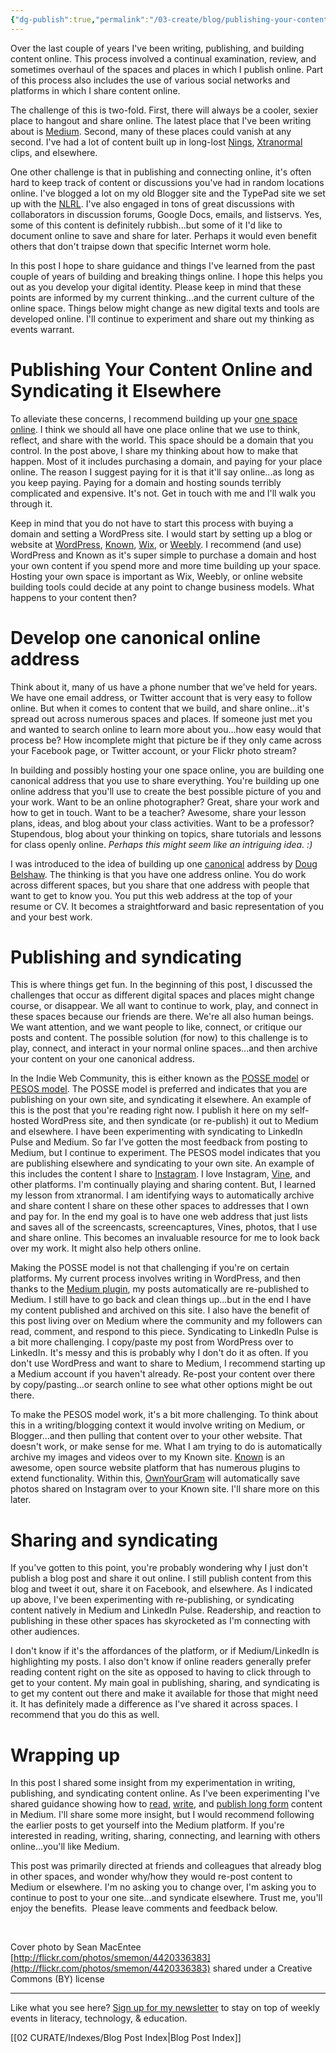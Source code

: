 ```yaml
---
{"dg-publish":true,"permalink":"/03-create/blog/publishing-your-content-online-and-syndicating-it-elsewhere/","title":"Publishing Your Content Online and Syndicating it Elsewhere","tags":["indieweb","publishing","writing"]}
---
```



Over the last couple of years I've been writing, publishing, and building content online. This process involved a continual examination, review, and sometimes overhaul of the spaces and places in which I publish online. Part of this process also includes the use of various social networks and platforms in which I share content online.

The challenge of this is two-fold. First, there will always be a cooler, sexier place to hangout and share online. The latest place that I've been writing about is [Medium](https://medium.com/). Second, many of these places could vanish at any second. I've had a lot of content built up in long-lost [Nings](http://www.ning.com/), [Xtranormal](http://www.xtranormal.com/) clips, and elsewhere.

One other challenge is that in publishing and connecting online, it's often hard to keep track of content or discussions you've had in random locations online. I've blogged a lot on my old Blogger site and the TypePad site we set up with the [NLRL](http://newliteracies.uconn.edu/). I've also engaged in tons of great discussions with collaborators in discussion forums, Google Docs, emails, and listservs. Yes, some of this content is definitely rubbish...but some of it I'd like to document online to save and share for later. Perhaps it would even benefit others that don't traipse down that specific Internet worm hole.

In this post I hope to share guidance and things I've learned from the past couple of years of building and breaking things online. I hope this helps you out as you develop your digital identity. Please keep in mind that these points are informed by my current thinking...and the current culture of the online space. Things below might change as new digital texts and tools are developed online. I'll continue to experiment and share out my thinking as events warrant.

# Publishing Your Content Online and Syndicating it Elsewhere

To alleviate these concerns, I recommend building up your [one space online](http://wiobyrne.com/why-you-should-build-and-maintain-your-one-space-on-the-internet/). I think we should all have one place online that we use to think, reflect, and share with the world. This space should be a domain that you control. In the post above, I share my thinking about how to make that happen. Most of it includes purchasing a domain, and paying for your place online. The reason I suggest paying for it is that it'll say online...as long as you keep paying. Paying for a domain and hosting sounds terribly complicated and expensive. It's not. Get in touch with me and I'll walk you through it.

Keep in mind that you do not have to start this process with buying a domain and setting a WordPress site. I would start by setting up a blog or website at [WordPress](https://wordpress.com/), [Known](https://withknown.com/), [Wix](http://www.wix.com/), or [Weebly](http://www.weebly.com/). I recommend (and use) WordPress and Known as it's super simple to purchase a domain and host your own content if you spend more and more time building up your space. Hosting your own space is important as Wix, Weebly, or online website building tools could decide at any point to change business models. What happens to your content then?

# Develop one canonical online address

Think about it, many of us have a phone number that we've held for years. We have one email address, or Twitter account that is very easy to follow online. But when it comes to content that we build, and share online...it's spread out across numerous spaces and places. If someone just met you and wanted to search online to learn more about you...how easy would that process be? How incomplete might that picture be if they only came across your Facebook page, or Twitter account, or your Flickr photo stream?

In building and possibly hosting your one space online, you are building one canonical address that you use to share everything. You're building up one online address that you'll use to create the best possible picture of you and your work. Want to be an online photographer? Great, share your work and how to get in touch. Want to be a teacher? Awesome, share your lesson plans, ideas, and blog about your class activities. Want to be a professor? Stupendous, blog about your thinking on topics, share tutorials and lessons for class openly online. _Perhaps this might seem like an intriguing idea. :)_

I was introduced to the idea of building up one [canonical](https://en.wiktionary.org/wiki/canonical) address by [Doug Belshaw](https://twitter.com/dajbelshaw/). The thinking is that you have one address online. You do work across different spaces, but you share that one address with people that want to get to know you. You put this web address at the top of your resume or CV. It becomes a straightforward and basic representation of you and your best work.

# Publishing and syndicating

This is where things get fun. In the beginning of this post, I discussed the challenges that occur as different digital spaces and places might change course, or disappear. We all want to continue to work, play, and connect in these spaces because our friends are there. We're all also human beings. We want attention, and we want people to like, connect, or critique our posts and content. The possible solution (for now) to this challenge is to play, connect, and interact in your normal online spaces...and then archive your content on your one canonical address.

In the Indie Web Community, this is either known as the [POSSE model](https://indiewebcamp.com/POSSE) or [PESOS model](https://indiewebcamp.com/PESOS). The POSSE model is preferred and indicates that you are publishing on your own site, and syndicating it elsewhere. An example of this is the post that you're reading right now. I publish it here on my self-hosted WordPress site, and then syndicate (or re-publish) it out to Medium and elsewhere. I have been experimenting with syndicating to LinkedIn Pulse and Medium. So far I've gotten the most feedback from posting to Medium, but I continue to experiment. The PESOS model indicates that you are publishing elsewhere and syndicating to your own site. An example of this includes the content I share to [Instagram](https://www.instagram.com/wiobyrne/). I love Instagram, [Vine](https://vine.co/wiobyrne), and other platforms. I'm continually playing and sharing content. But, I learned my lesson from xtranormal. I am identifying ways to automatically archive and share content I share on these other spaces to addresses that I own and pay for. In the end my goal is to have one web address that just lists and saves all of the screencasts, screencaptures, Vines, photos, that I use and share online. This becomes an invaluable resource for me to look back over my work. It might also help others online.

Making the POSSE model is not that challenging if you're on certain platforms. My current process involves writing in WordPress, and then thanks to the [Medium plugin](https://wordpress.org/plugins/medium/), my posts automatically are re-published to Medium. I still have to go back and clean things up...but in the end I have my content published and archived on this site. I also have the benefit of this post living over on Medium where the community and my followers can read, comment, and respond to this piece. Syndicating to LinkedIn Pulse is a bit more challenging. I copy/paste my post from WordPress over to LinkedIn. It's messy and this is probably why I don't do it as often. If you don't use WordPress and want to share to Medium, I recommend starting up a Medium account if you haven't already. Re-post your content over there by copy/pasting...or search online to see what other options might be out there.

To make the PESOS model work, it's a bit more challenging. To think about this in a writing/blogging context it would involve writing on Medium, or Blogger...and then pulling that content over to your other website. That doesn't work, or make sense for me. What I am trying to do is automatically archive my images and videos over to my Known site. [Known](https://withknown.com/) is an awesome, open source website platform that has numerous plugins to extend functionality. Within this, [OwnYourGram](https://indiewebcamp.com/ownyourgram) will automatically save photos shared on Instagram over to your Known site. I'll share more on this later.

# Sharing and syndicating

If you've gotten to this point, you're probably wondering why I just don't publish a blog post and share it out online. I still publish content from this blog and tweet it out, share it on Facebook, and elsewhere. As I indicated up above, I've been experimenting with re-publishing, or syndicating content natively in Medium and LinkedIn Pulse. Readership, and reaction to publishing in these other spaces has skyrocketed as I'm connecting with other audiences.

I don't know if it's the affordances of the platform, or if Medium/LinkedIn is highlighting my posts. I also don't know if online readers generally prefer reading content right on the site as opposed to having to click through to get to your content. My main goal in publishing, sharing, and syndicating is to get my content out there and make it available for those that might need it. It has definitely made a difference as I've shared it across spaces. I recommend that you do this as well.

# Wrapping up

In this post I shared some insight from my experimentation in writing, publishing, and syndicating content online. As I've been experimenting I've shared guidance showing how to [read](https://medium.com/@wiobyrne/getting-started-in-medium-reading-annotating-commenting-and-recommending-757f43be83ee), [write](https://medium.com/the-slackerati/getting-started-in-medium-drafting-writing-and-publishing-58c7321e5eff), and [publish long form](https://medium.com/the-slackerati/getting-started-in-medium-long-form-response-and-advanced-writing-practices-1da94b990aa9) content in Medium. I'll share some more insight, but I would recommend following the earlier posts to get yourself into the Medium platform. If you're interested in reading, writing, sharing, connecting, and learning with others online...you'll like Medium.

This post was primarily directed at friends and colleagues that already blog in other spaces, and wonder why/how they would re-post content to Medium or elsewhere. I'm no asking you to change over, I'm asking you to continue to post to your one site...and syndicate elsewhere. Trust me, you'll enjoy the benefits.  Please leave comments and feedback below.

 

Cover photo by Sean MacEntee [http://flickr.com/photos/smemon/4420336383](http://flickr.com/photos/smemon/4420336383) shared under a Creative Commons (BY) license

* * *

Like what you see here? [Sign up for my newsletter](http://wiobyrne.com/tldr/) to stay on top of weekly events in literacy, technology, & education.

[[02 CURATE/Indexes/Blog Post Index\|Blog Post Index]]